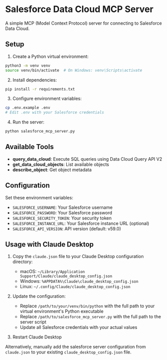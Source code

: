 # Salesforce Data Cloud MCP Server

A simple MCP (Model Context Protocol) server for connecting to Salesforce Data Cloud.

## Setup

1. Create a Python virtual environment:
```bash
python3 -m venv venv
source venv/bin/activate  # On Windows: venv\Scripts\activate
```

2. Install dependencies:
```bash
pip install -r requirements.txt
```

3. Configure environment variables:
```bash
cp .env.example .env
# Edit .env with your Salesforce credentials
```

4. Run the server:
```bash
python salesforce_mcp_server.py
```

## Available Tools

- **query_data_cloud**: Execute SQL queries using Data Cloud Query API V2
- **get_data_cloud_objects**: List available objects
- **describe_object**: Get object metadata

## Configuration

Set these environment variables:
- `SALESFORCE_USERNAME`: Your Salesforce username
- `SALESFORCE_PASSWORD`: Your Salesforce password
- `SALESFORCE_SECURITY_TOKEN`: Your security token
- `SALESFORCE_INSTANCE_URL`: Your Salesforce instance URL (optional)
- `SALESFORCE_API_VERSION`: API version (default: v59.0)

## Usage with Claude Desktop

1. Copy the `claude.json` file to your Claude Desktop configuration directory:
   - macOS: `~/Library/Application Support/Claude/claude_desktop_config.json`
   - Windows: `%APPDATA%\Claude\claude_desktop_config.json`
   - Linux: `~/.config/Claude/claude_desktop_config.json`

2. Update the configuration:
   - Replace `/path/to/your/venv/bin/python` with the full path to your virtual environment's Python executable
   - Replace `/path/to/salesforce_mcp_server.py` with the full path to the server script
   - Update all Salesforce credentials with your actual values

3. Restart Claude Desktop

Alternatively, manually add the salesforce server configuration from `claude.json` to your existing `claude_desktop_config.json` file.